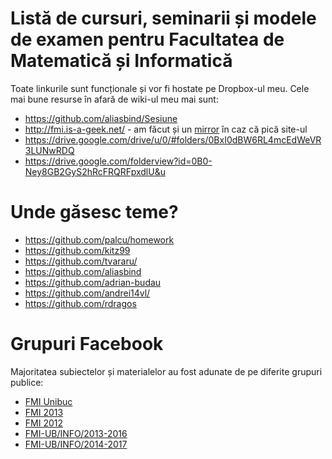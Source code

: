 # Listă de cursuri, seminarii și modele de examen pentru Facultatea de Matematică și Informatică

Toate linkurile sunt funcționale și vor fi hostate pe Dropbox-ul meu. Cele mai bune resurse în afară de wiki-ul meu mai sunt:

* https://github.com/aliasbind/Sesiune
* http://fmi.is-a-geek.net/ - am făcut și un [mirror](https://www.dropbox.com/s/8ncr98owj69b8aj/fmi-is-a-geek.zip?dl=0) în caz că pică site-ul
* https://drive.google.com/drive/u/0/#folders/0BxI0dBW6RL4mcEdWeVR3LUNwRDQ
* https://drive.google.com/folderview?id=0B0-Ney8GB2GyS2hRcFRQRFpxdlU&u

# Unde găsesc teme?

* https://github.com/palcu/homework
* https://github.com/kitz99
* https://github.com/tvararu/
* https://github.com/aliasbind
* https://github.com/adrian-budau
* https://github.com/andrei14vl/
* https://github.com/rdragos

# Grupuri Facebook

Majoritatea subiectelor și materialelor au fost adunate de pe diferite grupuri publice:

* [FMI Unibuc](https://www.facebook.com/groups/126743390712654/)
* [FMI 2013](https://www.facebook.com/groups/fmi2013.ub/)
* [FMI 2012](https://www.facebook.com/groups/fmi2012/)
* [FMI-UB/INFO/2013-2016](https://www.facebook.com/groups/fmi.ub.info/)
* [FMI-UB/INFO/2014-2017](https://www.facebook.com/groups/310345475799027)
